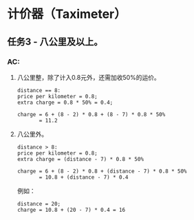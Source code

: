 # 计价器（Taximeter）

## 任务3 - 八公里及以上。

### AC:

1. 八公里整，除了计入0.8元外，还需加收50%的运价。

	```
	distance == 8:
	price per kilometer = 0.8;
	extra charge = 0.8 * 50% = 0.4;

	charge = 6 + (8 - 2) * 0.8 + (8 - 7) * 0.8 * 50%
	       = 11.2
	```

2. 八公里外。

	```
	distance > 8:
	price per kilometer = 0.8;
	extra charge = (distance - 7) * 0.8 * 50%

	charge = 6 + (8 - 2) * 0.8 + (distance - 7) * 0.8 * 50%
	       = 10.8 + (distance - 7) * 0.4
	```
	例如：

	```
	distance = 20;
	charge = 10.8 + (20 - 7) * 0.4 = 16
	```